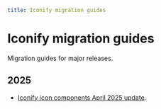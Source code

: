 ```yaml
title: Iconify migration guides
```

# Iconify migration guides

Migration guides for major releases.

## 2025

- [Iconify icon components April 2025 update](/blog/migration/icon-v3.md).
